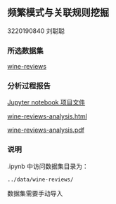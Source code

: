 ## 频繁模式与关联规则挖掘 
3220190840 刘聪聪

### 所选数据集

[wine-reviews](https://www.kaggle.com/zynicide/wine-reviews)


### 分析过程报告

[Jupyter notebook 项目文件](https://github.com/liucc1997/DMC/blob/master/assignment2/wine-reviews-analysis.ipynb)

[wine-reviews-analysis.html](https://github.com/liucc1997/DMC/blob/master/assignment2/wine-reviews-analysis.html)

[wine-reviews-analysis.pdf](https://github.com/liucc1997/DMC/blob/master/assignment2/wine-reviews-analysis.pdf)

  
### 说明
.ipynb 中访问数据集目录为：

    ../data/wine-reviews/

数据集需要手动导入